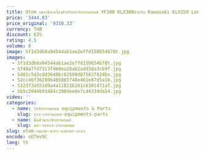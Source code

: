 ```yaml
---
title: Otom เพลาข้อเหวี่ยงสำหรับรถจักรยานยนต์ YF300 KLX300สำหรับ Kawasaki KLX250 Loncin CR6 voge 300CR6 300R 300GY 300DS จักรยาน
price: '3444.83'
price_original: '9310.33'
currency: THB
discount: 63%
rating: 4.5
volume: 8
image: Sf1d3db0a94544ab1ae2effd150654b78t.jpg
images:
  - Sf1d3db0a94544ab1ae2effd150654b78t.jpg
  - Sf48a7fd7313f4b8ea28ab2add3da3cb9f.jpg
  - S481c5d3cdd3648bc82599d875837824bx.jpg
  - S2cc46f36208b465885f48e461e87d5a1b.jpg
  - S32373a551d9a4a11821b261c6301471aT.jpg
  - Sb5c2044b03484c388deede7cd4334da54.jpg
video: ''
categories:
  - name: รถจักรยานยนต์ equipments & Parts
    slug: รถจ-กรยานยนต-equipments-parts
  - name: ชิ้นส่วนรถจักรยานยนต์
    slug: นส-วนรถจ-กรยานยนต
slug: otom-เพลาข-อเหว-ยงสำหร-บรถจ
encode: oETmv9C
lang: th
---
```

  